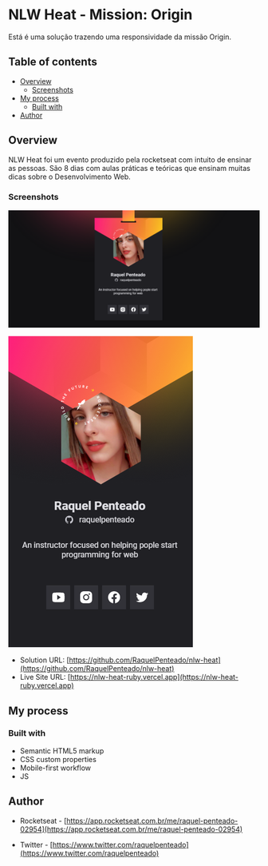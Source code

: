 # NLW Heat - Mission: Origin

Está é uma solução trazendo uma responsividade da missão Origin.
## Table of contents

- [Overview](#overview)
  - [Screenshots](#screenshots)
- [My process](#my-process)
  - [Built with](#built-with)
- [Author](#author)

## Overview

 NLW Heat foi um evento produzido pela rocketseat com intuito de ensinar as pessoas. São 8 dias com aulas práticas e teóricas que ensinam muitas dicas sobre o Desenvolvimento Web.


### Screenshots




![imagem Desktop](./images/screenshotDesk.png)



![imagem Mobile](./images/screenshotMobile.png)




- Solution URL: [https://github.com/RaquelPenteado/nlw-heat](https://github.com/RaquelPenteado/nlw-heat)
- Live Site URL: [https://nlw-heat-ruby.vercel.app](https://nlw-heat-ruby.vercel.app)

## My process

### Built with

- Semantic HTML5 markup
- CSS custom properties
- Mobile-first workflow
- JS


## Author

- Rocketseat - [https://app.rocketseat.com.br/me/raquel-penteado-02954](https://app.rocketseat.com.br/me/raquel-penteado-02954)

- Twitter - [https://www.twitter.com/raquelpenteado](https://www.twitter.com/raquelpenteado)
